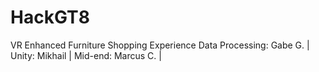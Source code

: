 # HackGT8
VR Enhanced Furniture Shopping Experience
Data Processing: Gabe G. |
Unity: Mikhail |
Mid-end: Marcus C. |
